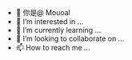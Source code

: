 - 👋 你是@ Mouoal
- 👀 I’m interested in ...
- 🌱 I’m currently learning ...
- 💞️ I’m looking to collaborate on ...
- 📫 How to reach me ...

<!---
xiaoxse/xiaoxse is a ✨ special ✨ repository because its `README.md` (this file) appears on your GitHub profile.
You can click the Preview link to take a look at your changes.
--->
